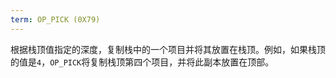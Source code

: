 ```yaml
---
term: OP_PICK (0X79)
---
```


根据栈顶值指定的深度，复制栈中的一个项目并将其放置在栈顶。例如，如果栈顶的值是`4`，`OP_PICK`将复制栈顶第四个项目，并将此副本放置在顶部。